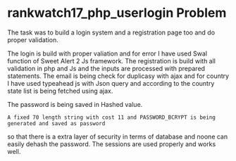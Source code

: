 # rankwatch17_php_userlogin Problem

The task was to build a login system and a registration page too and do proper validation.

The login is build with proper valiation and for error I have used Swal function of Sweet Alert 2 Js framework.
The registration is build with all validation in php and Js and the inputs are processed with prepared statements.
The email is being check for duplicasy with ajax and for country I have used typeahead js with Json query and according to the country 
state list is being fetched using ajax.

The password is being saved in Hashed value.

```
A fixed 70 length string with cost 11 and PASSWORD_BCRYPT is being generated and saved as password
```
so that there is a extra layer of security in terms of database and noone can easily dehash the password.
The sessions are used properly and works well.
